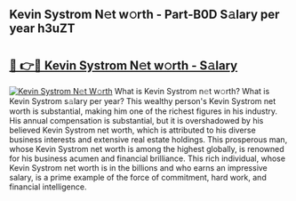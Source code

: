 ## Kevin Systrom N𝚎t w𝚘rth - Part-B0D S𝚊lary per year h3uZT

# <h2><a href="http://gc1d39.nevu.top/?p=Kevin+Systrom">🔗 👉🔴 Kevin Systrom N𝚎t w𝚘rth - S𝚊lary</a></h2>

[![Kevin Systrom N𝚎t W𝚘rth](https://i.imgur.com/Oavwk0R.jpeg)](http://gc1d39.nevu.top/?p=Kevin+Systrom)
What is Kevin Systrom n𝚎t w𝚘rth? What is Kevin Systrom s𝚊lary per year?
This wealthy person's Kevin Systrom net worth is substantial, making him one of the richest figures in his industry. His annual compensation is substantial, but it is overshadowed by his believed Kevin Systrom net worth, which is attributed to his diverse business interests and extensive real estate holdings. This prosperous man, whose Kevin Systrom net worth is among the highest globally, is renowned for his business acumen and financial brilliance. This rich individual, whose Kevin Systrom net worth is in the billions and who earns an impressive salary, is a prime example of the force of commitment, hard work, and financial intelligence.
